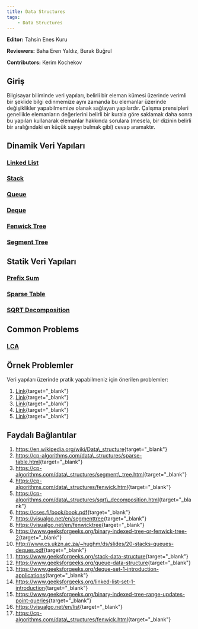 ```yaml
---
title: Data Structures
tags:
    - Data Structures
---
```


**Editor:** Tahsin Enes Kuru

**Reviewers:** Baha Eren Yaldız, Burak Buğrul

**Contributors:** Kerim Kochekov

## Giriş

Bilgisayar biliminde veri yapıları, belirli bir eleman kümesi üzerinde verimli bir şeklide bilgi edinmemize aynı zamanda bu elemanlar üzerinde değişiklikler yapabilmemize olanak sağlayan yapılardır. Çalışma prensipleri genellikle elemanların değerlerini belirli bir kurala göre saklamak daha sonra bu yapıları kullanarak elemanlar hakkında sorulara (mesela, bir dizinin belirli bir aralığındaki en küçük sayıyı bulmak gibi) cevap aramaktır.

## Dinamik Veri Yapıları

### [Linked List](linked-list.md)
### [Stack](stack.md)
### [Queue](queue.md)
### [Deque](deque.md)
### [Fenwick Tree](fenwick-tree.md)
### [Segment Tree](segment-tree.md)

## Statik Veri Yapıları

### [Prefix Sum](prefix-sum.md)
### [Sparse Table](sparse-table.md)
### [SQRT Decomposition](sqrt-decomposition.md)

## Common Problems

### [LCA](lowest-common-ancestor.md)

## Örnek Problemler

Veri yapıları üzerinde pratik yapabilmeniz için önerilen problemler:

1. [Link](https://codeforces.com/problemset/problem/797/C){target="_blank"}
2. [Link](https://codeforces.com/contest/276/problem/C){target="_blank"}
3. [Link](https://codeforces.com/contest/380/problem/C){target="_blank"}
4. [Link](https://www.hackerearth.com/problem/algorithm/benny-and-sum-2){target="_blank"}
5. [Link](https://www.hackerearth.com/practice/data-structures/advanced-data-structures/fenwick-binary-indexed-trees/practice-problems/algorithm/counting-in-byteland){target="_blank"}

## Faydalı Bağlantılar

1. <https://en.wikipedia.org/wiki/Data\_structure>{target="_blank"}
2. <https://cp-algorithms.com/data\_structures/sparse-table.html>{target="_blank"}
3. <https://cp-algorithms.com/data\_structures/segment\_tree.html>{target="_blank"}
4. <https://cp-algorithms.com/data\_structures/fenwick.html>{target="_blank"}
5. <https://cp-algorithms.com/data\_structures/sqrt\_decomposition.html>{target="_blank"}
6. <https://cses.fi/book/book.pdf>{target="_blank"}
7. <https://visualgo.net/en/segmenttree>{target="_blank"}
8. <https://visualgo.net/en/fenwicktree>{target="_blank"}
9. <https://www.geeksforgeeks.org/binary-indexed-tree-or-fenwick-tree-2>{target="_blank"}
10. <http://www.cs.ukzn.ac.za/~hughm/ds/slides/20-stacks-queues-deques.pdf>{target="_blank"}
11. <https://www.geeksforgeeks.org/stack-data-structure>{target="_blank"}
12. <https://www.geeksforgeeks.org/queue-data-structure>{target="_blank"}
13. <https://www.geeksforgeeks.org/deque-set-1-introduction-applications>{target="_blank"}
14. <https://www.geeksforgeeks.org/linked-list-set-1-introduction>{target="_blank"}
15. <https://www.geeksforgeeks.org/binary-indexed-tree-range-updates-point-queries>{target="_blank"}
16. <https://visualgo.net/en/list>{target="_blank"}
17. <https://cp-algorithms.com/data\_structures/fenwick.html>{target="_blank"}
